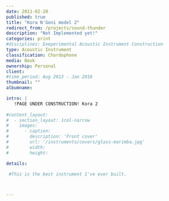 ```yaml
---
date: 2011-02-20
published: true
title: "Kora N'Goni model 2"
redirect_from: /projects/sound-thunder
description: "Not Implemented yet!"
categories: print
#disciplines: Exeperimental Acoustic Instrument Construction
type: Acoustic Instrument
classification: Chordophone
media: Book
ownership: Personal
client:
#time_period: Aug 2013 - Jan 2016
thumbnail: ""
albumname: 

intro: |
   !PAGE UNDER CONSTRUCTION! Kora 2 
  
#content_layout:
#  - section_layout: 1col-narrow
#    images:
#      - caption:
#        description: 'Front cover'
#        url: '/instruments/covers/glass-marimba.jpg'
#        width:
#        height:

details:

 #This is the best instrument I've ever built.



---
```

